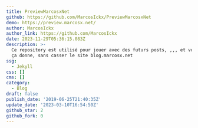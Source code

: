```yaml
---
title: PreviewMarcosxNet
github: https://github.com/MarcosIckx/PreviewMarcosxNet
demo: https://preview.marcosx.net/
author: MarcosIckx
author_link: https://github.com/MarcosIckx
date: 2023-11-29T05:36:15.083Z
description: >-
  Ce repository est utilisé pour jouer avec des futurs posts, ,,, et voir ce que
  ça donne, sans casser le site blog.marcosx.net
ssg:
  - Jekyll
css: []
cms: []
category:
  - Blog
draft: false
publish_date: '2019-06-25T21:40:35Z'
update_date: '2023-03-10T16:54:50Z'
github_star: 2
github_fork: 0
---
```

